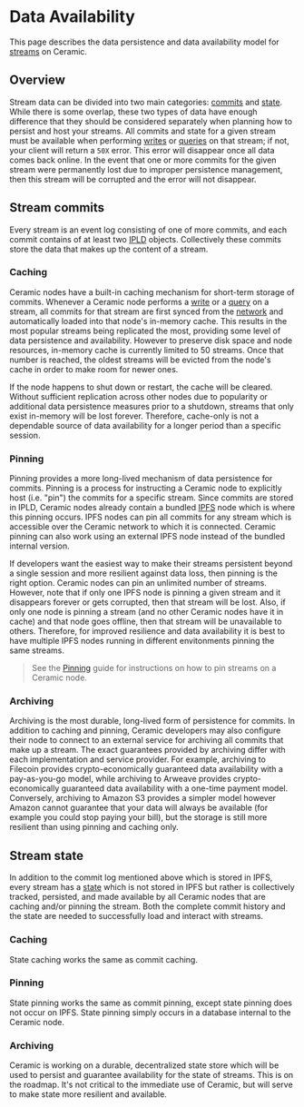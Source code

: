 # Data Availability
This page describes the data persistence and data availability model for [streams](./glossary.md#streams) on Ceramic.

## **Overview**
Stream data can be divided into two main categories: [commits](./glossary.md#commits) and [state](./glossary.md#state). While there is some overlap, these two types of data have enough difference that they should be considered separately when planning how to persist and host your streams. All commits and state for a given stream must be available when performing [writes](../build/writes.md) or [queries](../build/queries.md) on that stream; if not, your client will return a `50X` error. This error will disappear once all data comes back online. In the event that one or more commits for the given stream were permanently lost due to improper persistence management, then this stream will be corrupted and the error will not disappear.

## **Stream commits**
Every stream is an event log consisting of one of more commits, and each commit contains of at least two [IPLD](./glossary.md#ipld) objects. Collectively these commits store the data that makes up the content of a stream.

### Caching
Ceramic nodes have a built-in caching mechanism for short-term storage of commits. Whenever a Ceramic node performs a [write](../build/writes.md) or a [query](../build/queries.md) on a stream, all commits for that stream are first synced from the [network](./glossary.md#networks) and automatically loaded into that node's in-memory cache. This results in the most popular streams being replicated the most, providing some level of data persistence and availability. However to preserve disk space and node resources, in-memory cache is currently limited to 50 streams. Once that number is reached, the oldest streams will be evicted from the node's cache in order to make room for newer ones. 

If the node happens to shut down or restart, the cache will be cleared. Without sufficient replication across other nodes due to popularity or additional data persistence measures prior to a shutdown, streams that only exist in-memory will be lost forever. Therefore, cache-only is not a dependable source of data availability for a longer period than a specific session.

### Pinning
Pinning provides a more long-lived mechanism of data persistence for commits. Pinning is a process for instructing a Ceramic node to explicitly host (i.e. "pin") the commits for a specific stream. Since commits are stored in IPLD, Ceramic nodes already contain a bundled [IPFS](./glossary.md#ipfs) node which is where this pinning occurs. IPFS nodes can pin all commits for any stream which is accessible over the Ceramic network to which it is connected. Ceramic pinning can also work using an external IPFS node instead of the bundled internal version.

If developers want the easiest way to make their streams persistent beyond a single session and more resilient against data loss, then pinning is the right option. Ceramic nodes can pin an unlimited number of streams. However, note that if only one IPFS node is pinning a given stream and it disappears forever or gets corrupted, then that stream will be lost. Also, if only one node is pinning a stream (and no other Ceramic nodes have it in cache) and that node goes offline, then that stream will be unavailable to others. Therefore, for improved resilience and data availability it is best to have multiple IPFS nodes running in different envitonments pinning the same streams.

> See the [Pinning](../build/pinning.md) guide for instructions on how to pin streams on a Ceramic node.

### Archiving
Archiving is the most durable, long-lived form of persistence for commits. In addition to caching and pinning, Ceramic developers may also configure their node to connect to an external service for archiving all commits that make up a stream. The exact guarantees provided by archiving differ with each implementation and service provider. For example, archiving to Filecoin provides crypto-economically guaranteed data availability with a pay-as-you-go model, while archiving to Arweave provides crypto-economically guaranteed data availability with a one-time payment model. Conversely, archiving to Amazon S3 provides a simpler model however Amazon cannot guarantee that your data will always be available (for example you could stop paying your bill), but the storage is still more resilient than using pinning and caching only.

## **Stream state**
In addition to the commit log mentioned above which is stored in IPFS, every stream has a [state](./glossary.md#state) which is not stored in IPFS but rather is collectively tracked, persisted, and made available by all Ceramic nodes that are caching and/or pinning the stream. Both the complete commit history and the state are needed to successfully load and interact with streams.

### Caching
State caching works the same as commit caching.

### Pinning
State pinning works the same as commit pinning, except state pinning does not occur on IPFS. State pinning simply occurs in a database internal to the Ceramic node.

### Archiving
Ceramic is working on a durable, decentralized state store which will be used to persist and guarantee availability for the state of streams. This is on the roadmap. It's not critical to the immediate use of Ceramic, but will serve to make state more resilient and available.

